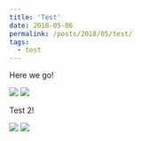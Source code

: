```yaml
---
title: 'Test'
date: 2018-05-06
permalink: /posts/2018/05/test/
tags:
  - test
---
```



Here we go!

<div class="twentytwenty-container">
 <!-- The before image is first -->
 <img src="http://simon-kallweit.me/rendercompo2015/report/images/voltest-emission-sphere1-naive.png" />
 <!-- The after image is last -->
 <img src="http://simon-kallweit.me/rendercompo2015/report/images/voltest-emission-sphere1-ref.png" />
</div>

Test 2!

<div class="twentytwenty-wrapper twentytwenty-horizontal"><div class="twentytwenty-container" style="height: 434px;"> <!-- The before image is first --> <img src="http://simon-kallweit.me/rendercompo2015/report/images/voltest-emission-sphere1-naive.png" class="twentytwenty-before" style="clip: rect(0px, 233.188px, 434px, 0px);"> <!-- The after image is last --> <img src="http://simon-kallweit.me/rendercompo2015/report/images/voltest-emission-sphere1-ref.png" class="twentytwenty-after" style="clip: rect(0px, 543px, 434px, 233.188px);"><div class="twentytwenty-overlay"><div class="twentytwenty-before-label" data-content="Label 1"></div><div class="twentytwenty-after-label" data-content="Label 2"></div></div><div class="twentytwenty-handle" style="left: 233.188px;"><span class="twentytwenty-left-arrow"></span><span class="twentytwenty-right-arrow"></span></div></div></div>
